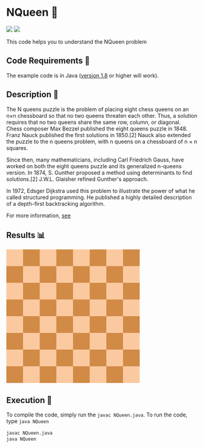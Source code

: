 # NQueen 👸

[![](https://img.shields.io/github/license/sourcerer-io/hall-of-fame.svg?colorB=ff0000)](https://github.com/akshaybahadur21/NQueen/blob/master/LICENSE.txt)  [![](https://img.shields.io/badge/Akshay-Bahadur-brightgreen.svg?colorB=ff0000)](https://akshaybahadur.com)

This code helps you to understand the NQueen problem

## Code Requirements 🦄
The example code is in Java ([version 1.8](https://java.com/en/download/) or higher will work). 

## Description 🏰
The N queens puzzle is the problem of placing eight chess queens on an n×n chessboard so that no two queens threaten each other. Thus, a solution requires that no two queens share the same row, column, or diagonal.
Chess composer Max Bezzel published the eight queens puzzle in 1848. Franz Nauck published the first solutions in 1850.[2] Nauck also extended the puzzle to the n queens problem, with n queens on a chessboard of n × n squares.

Since then, many mathematicians, including Carl Friedrich Gauss, have worked on both the eight queens puzzle and its generalized n-queens version. In 1874, S. Gunther proposed a method using determinants to find solutions.[2] J.W.L. Glaisher refined Gunther's approach.

In 1972, Edsger Dijkstra used this problem to illustrate the power of what he called structured programming. He published a highly detailed description of a depth-first backtracking algorithm.

For more information, [see](https://en.wikipedia.org/wiki/Eight_queens_puzzle)

## Results 📊

<img src="https://github.com/akshaybahadur21/NQueen/blob/master/nqueen.gif">


## Execution 🐉
To compile the code, simply run the `javac NQueen.java`.
To run the code, type `java NQueen`

```
javac NQueen.java
java NQueen
```
